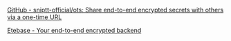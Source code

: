 
[GitHub - sniptt-official/ots: Share end-to-end encrypted secrets with others via a one-time URL](https://github.com/sniptt-official/ots)

[Etebase - Your end-to-end encrypted backend](https://www.etebase.com)
